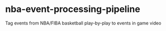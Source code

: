 # nba-event-processing-pipeline
Tag events from NBA/FIBA basketball play-by-play to events in game video

